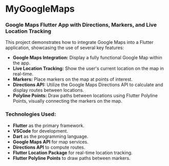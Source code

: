 # MyGoogleMaps

### Google Maps Flutter App with Directions, Markers, and Live Location Tracking

This project demonstrates how to integrate Google Maps into a Flutter application, showcasing the use of several key features:

- **Google Maps Integration:** Display a fully functional Google Map within the app.
- **Live Location Tracking:** Show the user's current location on the map in real-time.
- **Markers:** Place markers on the map at points of interest.
- **Directions API:** Utilize the Google Maps Directions API to calculate and display routes between locations.
- **Polyline Points:** Draw paths between locations using Flutter Polyline Points, visually connecting the markers on the map.

### Technologies Used:

- **Flutter** as the primary framework.
- **VSCode** for development.
- **Dart** as the programming language.
- **Google Maps API** for map services.
- **Directions API** to compute routes.
- **Flutter Location Package** for real-time location tracking.
- **Flutter Polyline Points** to draw paths between markers.
